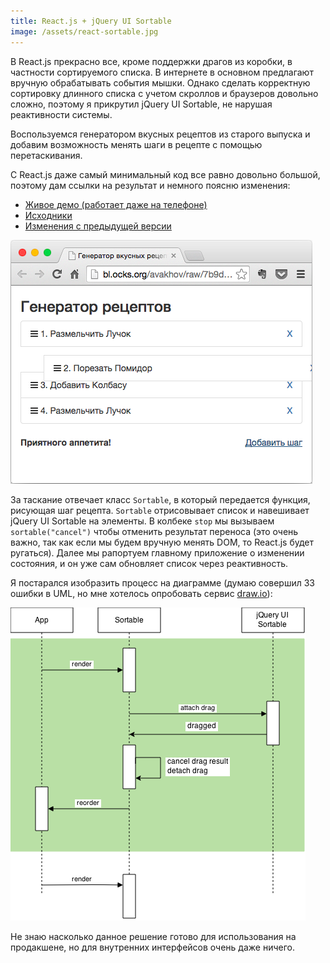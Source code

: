 ```yaml
---
title: React.js + jQuery UI Sortable
image: /assets/react-sortable.jpg
---
```

В React.js прекрасно все, кроме поддержки драгов из коробки,
в частности сортируемого списка.
В интернете в основном предлагают вручную обрабатывать события мышки. Однако сделать корректную сортировку
длинного списка с учетом скроллов и браузеров довольно сложно, поэтому я прикрутил
jQuery UI Sortable, не нарушая реактивности системы.

Воспользуемся генератором вкусных рецептов из старого выпуска [<i class="fa fa-external-link"></i>](/blog/2014/11/27/react-todo/index.html) и добавим возможность менять шаги в рецепте с
помощью перетаскивания.

С React.js даже самый минимальный код все равно довольно большой, поэтому дам ссылки на результат
и немного поясню изменения:

* [Живое демо (работает даже на телефоне)](http://bl.ocks.org/avakhov/raw/7b9d2b1a354e59dbfa63/)
* [Исходники](https://gist.github.com/avakhov/7b9d2b1a354e59dbfa63)
* [Изменения с предыдущей версии](https://gist.github.com/avakhov/a491f8d5eac0cbb74f91)

![](/assets/react-sortable/screen.png)

За таскание отвечает класс `Sortable`, в который передается функция, рисующая шаг рецепта.
`Sortable` отрисовывает список и навешивает jQuery UI Sortable на элементы.
В колбеке `stop` мы вызываем
`sortable("cancel")` чтобы отменить результат переноса (это очень важно,
так как если мы будем вручную менять DOM, то React.js будет ругаться). Далее
мы рапортуем главному
приложение о изменении состояния, и он уже сам
обновляет список через реактивность.

Я постарался изобразить процесс на диаграмме (думаю совершил 33 ошибки в UML, но мне
хотелось опробовать сервис [draw.io](http://draw.io)):

![](/assets/react-sortable/diag.png)

Не знаю насколько данное решение готово для использования на продакшене, но для внутренних интерфейсов
очень даже ничего.
